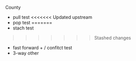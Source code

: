 County

- pull test
<<<<<<< Updated upstream
- pop test
=======
- stach test
>>>>>>> Stashed changes



- fast forward + / confitct test
- 3-way other
